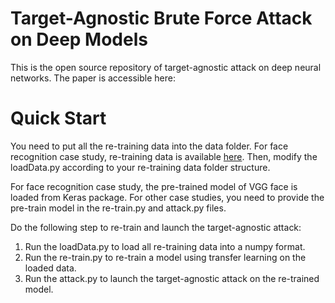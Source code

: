 # Target-Agnostic Brute Force Attack on Deep Models
This is the open source repository of target-agnostic attack on deep neural networks. The paper is accessible here:

# Quick Start
You need to put all the re-training data into the data folder. For face recognition case study, re-training data is available [here](http://vis-www.cs.umass.edu/lfw/#deepfunnel-anchor). Then, modify the loadData.py according to your re-training data folder structure.

For face recognition case study, the pre-trained model of VGG face is loaded from Keras package. For other case studies, you need to provide the pre-train model in the re-train.py and attack.py files.

Do the following step to re-train and launch the target-agnostic attack:
1. Run the loadData.py to load all re-training data into a numpy format.
2. Run the re-train.py to re-train a model using transfer learning on the loaded data.
3. Run the attack.py to launch the target-agnostic attack on the re-trained model.
